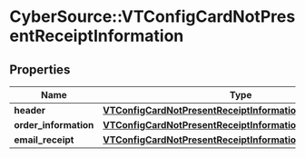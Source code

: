 # CyberSource::VTConfigCardNotPresentReceiptInformation

## Properties
Name | Type | Description | Notes
------------ | ------------- | ------------- | -------------
**header** | [**VTConfigCardNotPresentReceiptInformationHeader**](VTConfigCardNotPresentReceiptInformationHeader.md) |  | [optional] 
**order_information** | [**VTConfigCardNotPresentReceiptInformationOrderInformation**](VTConfigCardNotPresentReceiptInformationOrderInformation.md) |  | [optional] 
**email_receipt** | [**VTConfigCardNotPresentReceiptInformationEmailReceipt**](VTConfigCardNotPresentReceiptInformationEmailReceipt.md) |  | [optional] 


